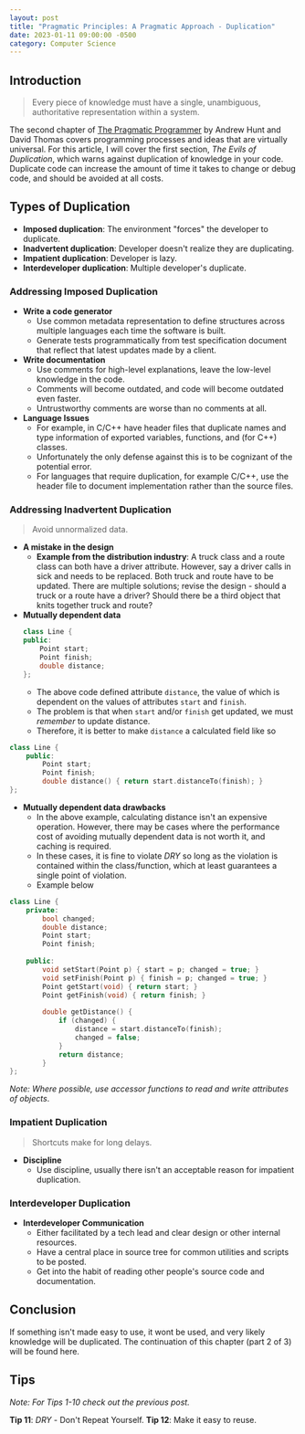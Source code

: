 ```yaml
---
layout: post
title: "Pragmatic Principles: A Pragmatic Approach - Duplication"
date: 2023-01-11 09:00:00 -0500
category: Computer Science
---
```

## Introduction

>Every piece of knowledge must have a single, unambiguous, authoritative
representation within a system.

The second chapter of [The Pragmatic Programmer](https://amzn.to/48ueL4S) by Andrew Hunt and David Thomas covers programming processes and ideas that are virtually universal. For this article, I will cover the first section, *The Evils of Duplication*, which warns against duplication of knowledge in your code. Duplicate code can increase the amount of time it takes to change or debug code, and should be avoided at all costs.
## Types of Duplication

- **Imposed duplication**: The environment "forces" the developer to duplicate.
- **Inadvertent duplication**: Developer doesn't realize they are duplicating.
- **Impatient duplication**: Developer is lazy.
- **Interdeveloper duplication**: Multiple developer's duplicate.
### Addressing Imposed Duplication

- **Write a code generator**
	- Use common metadata representation to define structures across multiple languages each time the software is built.
	- Generate tests programmatically from test specification document that reflect that latest updates made by a client.
- **Write documentation**
	- Use comments for high-level explanations, leave the low-level knowledge in the code.
	- Comments will become outdated, and code will become outdated even faster.
	- Untrustworthy comments are worse than no comments at all.
- **Language Issues**
	- For example, in C/C++ have header files that duplicate names and type information of exported variables, functions, and (for C++) classes.
	- Unfortunately the only defense against this is to be cognizant of the potential error.
	- For languages that require duplication, for example C/C++, use the header file to document implementation rather than the source files.

### Addressing Inadvertent Duplication

>Avoid unnormalized data.

- **A mistake in the design**
	- **Example from the distribution industry**: A truck class and a route class can both have a driver attribute. However, say a driver calls in sick and needs to be replaced. Both truck and route have to be updated. There are multiple solutions; revise the design - should a truck or a route have a driver? Should there be a third object that knits together truck and route?
- **Mutually dependent data**
	```c++
	class Line {
	public:
		Point start;
		Point finish;
		double distance;
	};
	```
	- The above code defined attribute `distance`, the value of which is dependent on the values of attributes `start` and `finish`.
	- The problem is that when `start` and/or `finish` get updated, we must *remember* to update distance.
	- Therefore, it is better to make `distance` a calculated field like so
```c++
class Line {
	public:
		Point start;
		Point finish;
		double distance() { return start.distanceTo(finish); }
};
```
- **Mutually dependent data drawbacks**
	- In the above example, calculating distance isn't an expensive operation. However, there may be cases where the performance cost of avoiding mutually dependent data is not worth it, and caching is required.
	- In these cases, it is fine to violate *DRY* so long as the violation is contained within the class/function, which at least guarantees a single point of violation.
	- Example below

```c++
class Line {
	private:
		bool changed;
		double distance;
		Point start;
		Point finish;
		
	public:
		void setStart(Point p) { start = p; changed = true; }
		void setFinish(Point p) { finish = p; changed = true; }
		Point getStart(void) { return start; }
		Point getFinish(void) { return finish; }
		
		double getDistance() {
			if (changed) {
				distance = start.distanceTo(finish);
				changed = false;
			}
			return distance;
		}
};
```

*Note:* *Where possible, use accessor functions to read and write attributes of objects*.
### Impatient Duplication

>Shortcuts make for long delays.

- **Discipline**
	- Use discipline, usually there isn't an acceptable reason for impatient duplication.
### Interdeveloper Duplication

- **Interdeveloper Communication**
	- Either facilitated by a tech lead and clear design or other internal resources.
	- Have a central place in source tree for common utilities and scripts to be posted.
	- Get into the habit of reading other people's source code and documentation.
## Conclusion

If something isn't made easy to use, it wont be used, and very likely knowledge will be duplicated. The continuation of this chapter (part 2 of 3) will be found here.
## Tips

*Note: For Tips 1-10 check out the previous post.*

**Tip 11**: *DRY* - Don't Repeat Yourself.
**Tip 12**: Make it easy to reuse. 